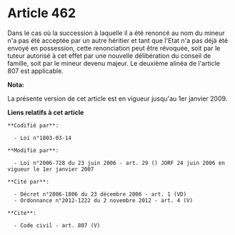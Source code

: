 # Article 462

Dans le cas où la succession à laquelle il a été renoncé au nom du mineur n'a pas été acceptée par un autre héritier et tant
que l'Etat n'a pas déjà été envoyé en possession, cette renonciation peut être révoquée, soit par le tuteur autorisé à cet
effet par une nouvelle délibération du conseil de famille, soit par le mineur devenu majeur. Le deuxième alinéa de l'article
807 est applicable.

**Nota:**

La présente version de cet article est en vigueur jusqu'au 1er janvier 2009.

**Liens relatifs à cet article**

	**Codifié par**:

	  - Loi n°1803-03-14

	**Modifié par**:

	  - Loi n°2006-728 du 23 juin 2006 - art. 29 () JORF 24 juin 2006 en vigueur le 1er janvier 2007

	**Cité par**:

	  - Décret n°2006-1806 du 23 décembre 2006 - art. 1 (VD)
	  - Ordonnance n°2012-1222 du 2 novembre 2012 - art. 4 (V)

	**Cite**:

	  - Code civil - art. 807 (V)
